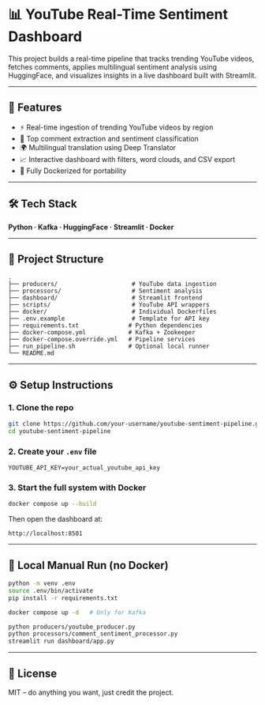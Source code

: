 # 📊 YouTube Real-Time Sentiment Dashboard

This project builds a real-time pipeline that tracks trending YouTube videos, fetches comments, applies multilingual sentiment analysis using HuggingFace, and visualizes insights in a live dashboard built with Streamlit.

---

## 🚀 Features

- ⚡ Real-time ingestion of trending YouTube videos by region
- 💬 Top comment extraction and sentiment classification
- 🌍 Multilingual translation using Deep Translator
- 📈 Interactive dashboard with filters, word clouds, and CSV export
- 🐳 Fully Dockerized for portability

---

## 🛠️ Tech Stack

**Python · Kafka · HuggingFace · Streamlit · Docker**

---

## 📁 Project Structure

```
.
├── producers/                     # YouTube data ingestion
├── processors/                    # Sentiment analysis
├── dashboard/                     # Streamlit frontend
├── scripts/                       # YouTube API wrappers
├── docker/                        # Individual Dockerfiles
├── .env.example                   # Template for API key
├── requirements.txt              # Python dependencies
├── docker-compose.yml            # Kafka + Zookeeper
├── docker-compose.override.yml   # Pipeline services
├── run_pipeline.sh               # Optional local runner
└── README.md
```

---

## ⚙️ Setup Instructions

### 1. Clone the repo
```bash
git clone https://github.com/your-username/youtube-sentiment-pipeline.git
cd youtube-sentiment-pipeline
```

### 2. Create your `.env` file
```env
YOUTUBE_API_KEY=your_actual_youtube_api_key
```

### 3. Start the full system with Docker
```bash
docker compose up --build
```

Then open the dashboard at:
```
http://localhost:8501
```

---

## 🧪 Local Manual Run (no Docker)
```bash
python -m venv .env
source .env/bin/activate
pip install -r requirements.txt

docker compose up -d   # Only for Kafka

python producers/youtube_producer.py
python processors/comment_sentiment_processor.py
streamlit run dashboard/app.py
```

---

## 📄 License

MIT – do anything you want, just credit the project.
